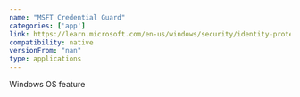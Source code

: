 ```yaml
---
name: "MSFT Credential Guard​"
categories: ['app']
link: https://learn.microsoft.com/en-us/windows/security/identity-protection/credential-guard/credential-guard-manage
compatibility: native
versionFrom: "nan"
type: applications
---
```


Windows OS feature